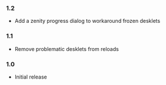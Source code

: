 
### 1.2

* Add a zenity progress dialog to workaround frozen desklets

### 1.1

* Remove problematic desklets from reloads

### 1.0

* Initial release
